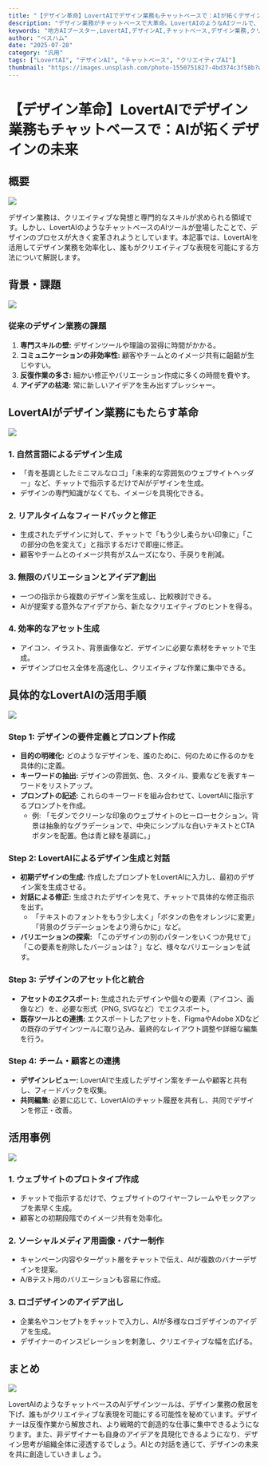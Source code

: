 ```yaml
---
title: "【デザイン革命】LovertAIでデザイン業務もチャットベースで：AIが拓くデザインの未来"
description: "デザイン業務がチャットベースで大革命。LovertAIのようなAIツールで、専門スキルがなくても自然言語でデザインを生成。デザインプロセスの効率化と創造性向上を実現する方法を詳しく解説します。"
keywords: "地方AIブースター,LovertAI,デザインAI,チャットベース,デザイン業務,クリエイティブAI,デザイン自動化,AIデザインツール,プロンプトデザイン,業務効率化"
author: "ペスハム"
date: "2025-07-28"
category: "汎用"
tags: ["LovertAI", "デザインAI", "チャットベース", "クリエイティブAI"]
thumbnail: "https://images.unsplash.com/photo-1550751827-4bd374c3f58b?w=800&h=450&fit=crop&crop=center"
---
```


# 【デザイン革命】LovertAIでデザイン業務もチャットベースで：AIが拓くデザインの未来

## 概要

![](https://images.unsplash.com/photo-1550751827-4bd374c3f58b?w=800&h=450&fit=crop&crop=center)

デザイン業務は、クリエイティブな発想と専門的なスキルが求められる領域です。しかし、LovertAIのようなチャットベースのAIツールが登場したことで、デザインのプロセスが大きく変革されようとしています。本記事では、LovertAIを活用してデザイン業務を効率化し、誰もがクリエイティブな表現を可能にする方法について解説します。

## 背景・課題

![](https://images.unsplash.com/photo-1507003211169-0a1dd7228f2d?w=800&h=450&fit=crop&crop=center)

### 従来のデザイン業務の課題

1.  **専門スキルの壁:** デザインツールや理論の習得に時間がかかる。
2.  **コミュニケーションの非効率性:** 顧客やチームとのイメージ共有に齟齬が生じやすい。
3.  **反復作業の多さ:** 細かい修正やバリエーション作成に多くの時間を費やす。
4.  **アイデアの枯渇:** 常に新しいアイデアを生み出すプレッシャー。

## LovertAIがデザイン業務にもたらす革命

![](https://images.unsplash.com/photo-1485827404703-89b55fcc595e?w=800&h=450&fit=crop&crop=center)

### 1. 自然言語によるデザイン生成

*   「青を基調としたミニマルなロゴ」「未来的な雰囲気のウェブサイトヘッダー」など、チャットで指示するだけでAIがデザインを生成。
*   デザインの専門知識がなくても、イメージを具現化できる。

### 2. リアルタイムなフィードバックと修正

*   生成されたデザインに対して、チャットで「もう少し柔らかい印象に」「この部分の色を変えて」と指示するだけで即座に修正。
*   顧客やチームとのイメージ共有がスムーズになり、手戻りを削減。

### 3. 無限のバリエーションとアイデア創出

*   一つの指示から複数のデザイン案を生成し、比較検討できる。
*   AIが提案する意外なアイデアから、新たなクリエイティブのヒントを得る。

### 4. 効率的なアセット生成

*   アイコン、イラスト、背景画像など、デザインに必要な素材をチャットで生成。
*   デザインプロセス全体を高速化し、クリエイティブな作業に集中できる。

## 具体的なLovertAIの活用手順

![](https://images.unsplash.com/photo-1454165804606-c3d57bc86b40?w=800&h=450&fit=crop&crop=center)

### Step 1: デザインの要件定義とプロンプト作成

*   **目的の明確化:** どのようなデザインを、誰のために、何のために作るのかを具体的に定義。
*   **キーワードの抽出:** デザインの雰囲気、色、スタイル、要素などを表すキーワードをリストアップ。
*   **プロンプトの記述:** これらのキーワードを組み合わせて、LovertAIに指示するプロンプトを作成。
    *   例: 「モダンでクリーンな印象のウェブサイトのヒーローセクション。背景は抽象的なグラデーションで、中央にシンプルな白いテキストとCTAボタンを配置。色は青と緑を基調に。」

### Step 2: LovertAIによるデザイン生成と対話

*   **初期デザインの生成:** 作成したプロンプトをLovertAIに入力し、最初のデザイン案を生成させる。
*   **対話による修正:** 生成されたデザインを見て、チャットで具体的な修正指示を出す。
    *   「テキストのフォントをもう少し太く」「ボタンの色をオレンジに変更」「背景のグラデーションをより滑らかに」など。
*   **バリエーションの探索:** 「このデザインの別のパターンをいくつか見せて」「この要素を削除したバージョンは？」など、様々なバリエーションを試す。

### Step 3: デザインのアセット化と統合

*   **アセットのエクスポート:** 生成されたデザインや個々の要素（アイコン、画像など）を、必要な形式（PNG, SVGなど）でエクスポート。
*   **既存ツールとの連携:** エクスポートしたアセットを、FigmaやAdobe XDなどの既存のデザインツールに取り込み、最終的なレイアウト調整や詳細な編集を行う。

### Step 4: チーム・顧客との連携

*   **デザインレビュー:** LovertAIで生成したデザイン案をチームや顧客と共有し、フィードバックを収集。
*   **共同編集:** 必要に応じて、LovertAIのチャット履歴を共有し、共同でデザインを修正・改善。

## 活用事例

![](https://images.unsplash.com/photo-1552664730-d307ca884978?w=800&h=450&fit=crop&crop=center)

### 1. ウェブサイトのプロトタイプ作成

*   チャットで指示するだけで、ウェブサイトのワイヤーフレームやモックアップを素早く生成。
*   顧客との初期段階でのイメージ共有を効率化。

### 2. ソーシャルメディア用画像・バナー制作

*   キャンペーン内容やターゲット層をチャットで伝え、AIが複数のバナーデザインを提案。
*   A/Bテスト用のバリエーションも容易に作成。

### 3. ロゴデザインのアイデア出し

*   企業名やコンセプトをチャットで入力し、AIが多様なロゴデザインのアイデアを生成。
*   デザイナーのインスピレーションを刺激し、クリエイティブな幅を広げる。

## まとめ

![](https://images.unsplash.com/photo-1521737852567-6949f3f9f2b5?w=800&h=450&fit=crop&crop=center)

LovertAIのようなチャットベースのAIデザインツールは、デザイン業務の敷居を下げ、誰もがクリエイティブな表現を可能にする可能性を秘めています。デザイナーは反復作業から解放され、より戦略的で創造的な仕事に集中できるようになります。また、非デザイナーも自身のアイデアを具現化できるようになり、デザイン思考が組織全体に浸透するでしょう。AIとの対話を通じて、デザインの未来を共に創造していきましょう。
